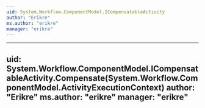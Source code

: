 ```yaml
---
uid: System.Workflow.ComponentModel.ICompensatableActivity
author: "Erikre"
ms.author: "erikre"
manager: "erikre"
---
```


---
uid: System.Workflow.ComponentModel.ICompensatableActivity.Compensate(System.Workflow.ComponentModel.ActivityExecutionContext)
author: "Erikre"
ms.author: "erikre"
manager: "erikre"
---

